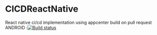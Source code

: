 # CICDReactNative
React native ci/cd implementation using appcenter
build on pull request
ANDROID :[![Build status](https://build.appcenter.ms/v0.1/apps/faa2148b-69e9-439f-bc06-1fad7390150d/branches/dev/badge)](https://appcenter.ms)
